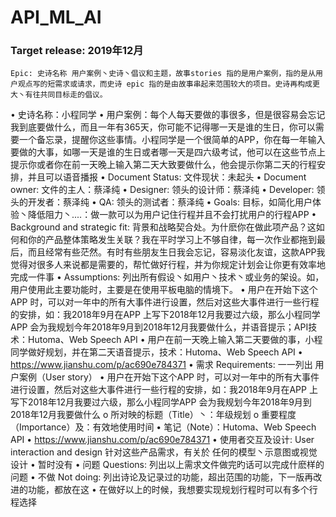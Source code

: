 # API_ML_AI
### Target release: 2019年12月
	Epic: 史诗名称 用户案例丶史诗丶倡议和主题，故事stories 指的是用户案例，指的是从用户观点写的短需求或请求，而史诗 epic 指的是由故事串起来范围较大的项目。史诗再构成更大丶有往共同目标走的倡议。
•	史诗名称：小程同学
•	用户案例：每个人每天要做的事很多，但是很容易会忘记我到底要做什么，而且一年有365天，你可能不记得哪一天是谁的生日，你可以需要一个备忘录，提醒你这些事情。小程同学是一个很简单的APP，你在每一年输入要做的大事，如哪一天是谁的生日或者哪一天是四六级考试，他可以在这些节点上提示你或者你在前一天晚上输入第二天大致要做什么，他会提示你第二天的行程安排，并且可以语音播报
•	Document Status: 文件现状：未起头
•	Document owner: 文件的主人：蔡泽纯
•	Designer: 领头的设计师：蔡泽纯
•	Developer: 领头的开发者：蔡泽纯
•	QA: 领头的测试者：蔡泽纯
•	Goals: 目标，如简化用户体验丶降低阻力丶....：做一款可以为用户记住行程并且不会打扰用户的行程APP
•	Background and strategic fit: 背景和战略契合处。为什麽你在做此项产品？这如何和你的产品整体策略发生关联？我在平时学习上不够自律，每一次作业都拖到最后，而且经常有些茫然。有时有些朋友生日我会忘记，容易淡化友谊，这款APP我觉得对很多人来说都是需要的，帮忙做好行程，并为你规定计划会让你更有效率地完成一件事
•	Assumptions: 列出所有假设丶如用户丶技术丶或业务的架设。如，用户使用此主要功能时，主要是在使用平板电脑的情境下。
•	用户在开始下这个APP 时，可以对一年中的所有大事件进行设置，然后对这些大事件进行一些行程的安排，如：我2018年9月在APP 上写下2018年12月我要过六级，那么小程同学APP 会为我规划今年2018年9月到2018年12月我要做什么，并语音提示；API技术：Hutoma、Web Speech API
•	用户在前一天晚上输入第二天要做的事，小程同学做好规划，并在第二天语音提示，技术：Hutoma、Web Speech API
•	https://www.jianshu.com/p/ac690e784371
•	需求 Requirements: 一一列出 用户案例（User story）
•	用户在开始下这个APP 时，可以对一年中的所有大事件进行设置，然后对这些大事件进行一些行程的安排，如：我2018年9月在APP 上写下2018年12月我要过六级，那么小程同学APP 会为我规划今年2018年9月到2018年12月我要做什么
o	所对映的标题（Title）丶：年级规划
o	重要程度（Importance）及：有效地使用时间
•	笔记（Note）：Hutoma、Web Speech API
•	https://www.jianshu.com/p/ac690e784371
•	使用者交互及设计: User interaction and design 针对这些产品需求，有关於 任何的模型丶示意图或视觉设计
•	暂时没有
•	问题 Questions: 列出以上需求文件做完旳话可以完成什麽样的问题
•	不做 Not doing: 列出诗论及记录过的功能，超出范围的功能，下一版再改进的功能，都放在这
•	在做好以上的时候，我想要实现规划行程时可以有多个行程选择
